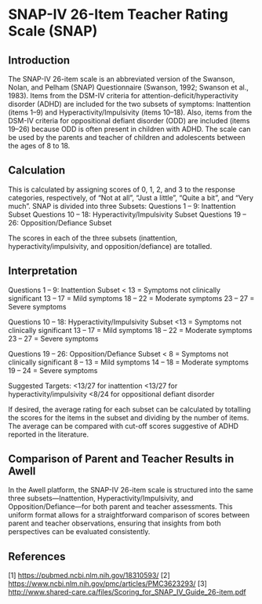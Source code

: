 # SNAP-IV 26-Item Teacher Rating Scale (SNAP)

## Introduction

The SNAP-IV 26-item scale is an abbreviated version of the Swanson, Nolan, and Pelham (SNAP) Questionnaire (Swanson, 1992; Swanson et al., 1983). Items from the DSM-IV criteria for attention-deficit/hyperactivity disorder (ADHD) are included for the two subsets of symptoms: Inattention (items 1–9) and Hyperactivity/Impulsivity (items 10–18). Also, items from the DSM-IV criteria for oppositional defiant disorder (ODD) are included (items 19–26) because ODD is often present in children with ADHD. The scale can be used by the parents and teacher of children and adolescents between the ages of 8 to 18.

## Calculation

This is calculated by assigning scores of 0, 1, 2, and 3 to the response categories, respectively, of “Not at all”, “Just a little”, “Quite a bit”, and “Very much”. 
SNAP is divided into three Subsets: 
Questions 1 – 9: Inattention Subset
Questions 10 – 18: Hyperactivity/Impulsivity Subset
Questions 19 – 26: Opposition/Defiance Subset

The scores in each of the three subsets (inattention, hyperactivity/impulsivity, and
opposition/defiance) are totalled.

## Interpretation

Questions 1 – 9: Inattention Subset
< 13 = Symptoms not clinically significant
13 – 17 = Mild symptoms
18 – 22 = Moderate symptoms
23 – 27 = Severe symptoms

Questions 10 – 18: Hyperactivity/Impulsivity Subset
<13 = Symptoms not clinically significant
13 – 17 = Mild symptoms
18 – 22 = Moderate symptoms
23 – 27 = Severe symptoms

Questions 19 – 26: Opposition/Defiance Subset
< 8 = Symptoms not clinically significant
8 – 13 = Mild symptoms
14 – 18 = Moderate symptoms
19 – 24 = Severe symptoms

Suggested Targets:
<13/27 for inattention
<13/27 for hyperactivity/impulsivity
<8/24 for oppositional defiant disorder

If desired, the average rating for each subset can be calculated by totalling the scores for
the items in the subset and dividing by the number of items. The average can be compared
with cut-off scores suggestive of ADHD reported in the literature.

## Comparison of Parent and Teacher Results in Awell

In the Awell platform, the SNAP-IV 26-item scale is structured into the same three subsets—Inattention, Hyperactivity/Impulsivity, and Opposition/Defiance—for both parent and teacher assessments. This uniform format allows for a straightforward comparison of scores between parent and teacher observations, ensuring that insights from both perspectives can be evaluated consistently.

## References

[1] https://pubmed.ncbi.nlm.nih.gov/18310593/
[2] https://www.ncbi.nlm.nih.gov/pmc/articles/PMC3623293/
[3] http://www.shared-care.ca/files/Scoring_for_SNAP_IV_Guide_26-item.pdf

